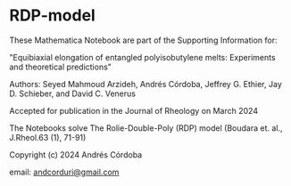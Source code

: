 # RDP-model

These Mathematica Notebook are part of the Supporting Information for:

"Equibiaxial elongation of entangled polyisobutylene melts: Experiments and theoretical predictions"

Authors: Seyed Mahmoud Arzideh, Andrés Córdoba, Jeffrey G. Ethier, Jay D. Schieber, and David C. Venerus

Accepted for publication in the Journal of Rheology on March 2024

The Notebooks solve The Rolie-Double-Poly (RDP) model (Boudara et. al., J.Rheol.63 (1), 71-91)

Copyright (c) 2024 Andrés Córdoba

email: andcorduri@gmail.com
